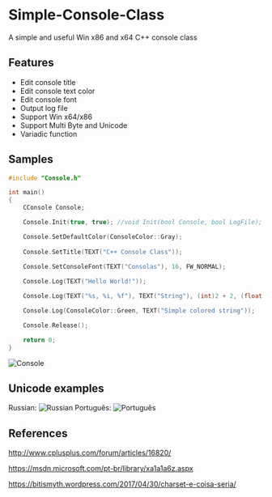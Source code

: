 # Simple-Console-Class
A simple and useful Win x86 and x64 C++ console class

## Features
+ Edit console title
+ Edit console text color
+ Edit console font
+ Output log file
+ Support Win x64/x86
+ Support Multi Byte and Unicode
+ Variadic function

## Samples
```C++
#include "Console.h"

int main()
{
  	CConsole Console;

	Console.Init(true, true); //void Init(bool Console, bool LogFile);

	Console.SetDefaultColor(ConsoleColor::Gray);
  
  	Console.SetTitle(TEXT("C++ Console Class"));
	
	Console.SetConsoleFont(TEXT("Consolas"), 16, FW_NORMAL);

	Console.Log(TEXT("Hello World!"));

	Console.Log(TEXT("%s, %i, %f"), TEXT("String"), (int)2 + 2, (float)123.456);

	Console.Log(ConsoleColor::Green, TEXT("Simple colored string"));

	Console.Release();

	return 0;
}
```
![Console](https://i.imgur.com/s3ycsmh.png)

## Unicode examples
Russian:
![Russian](https://i.imgur.com/TWEuMU3.png)
Português:
![Português](https://i.imgur.com/3FUtdFy.png)

## References
http://www.cplusplus.com/forum/articles/16820/

https://msdn.microsoft.com/pt-br/library/xa1a1a6z.aspx

https://bitismyth.wordpress.com/2017/04/30/charset-e-coisa-seria/
